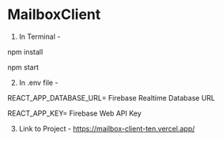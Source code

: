 # MailboxClient

1. In Terminal - 

npm install

npm start

2. In .env file -

REACT_APP_DATABASE_URL= Firebase Realtime Database URL

REACT_APP_KEY= Firebase Web API Key

3. Link to Project - https://mailbox-client-ten.vercel.app/
